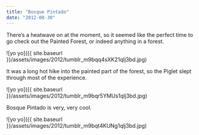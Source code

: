 ```yaml
---
title: "Bosque Pintado"
date: "2012-08-30"
---
```


There’s a heatwave on at the moment, so it seemed like the perfect time to go check out the Painted Forest, or indeed anything in a forest.

![yo yo]({{ site.baseurl }}/assets/images/2012/tumblr_m9bqq4sXK21qlj3bd.jpg)

It was a long hot hike into the painted part of the forest, so the Piglet slept through most of the experience.

![yo yo]({{ site.baseurl }}/assets/images/2012/tumblr_m9bqr5YMUs1qlj3bd.jpg)

Bosque Pintado is very, very cool.

![yo yo]({{ site.baseurl }}/assets/images/2012/tumblr_m9bqt4KUNg1qlj3bd.jpg)
